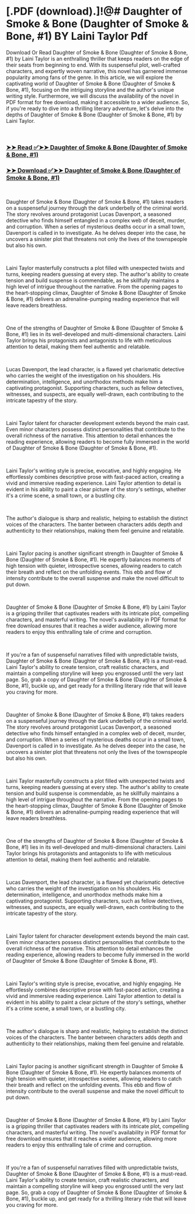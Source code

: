# [.PDF (download).]!@# Daughter of Smoke & Bone (Daughter of Smoke & Bone, #1) BY Laini Taylor Pdf

<p>Download Or Read Daughter of Smoke & Bone (Daughter of Smoke & Bone, #1) by Laini Taylor is an enthralling thriller that keeps readers on the edge of their seats from beginning to end. With its suspenseful plot, well-crafted characters, and expertly woven narrative, this novel has garnered immense popularity among fans of the genre. In this article, we will explore the captivating world of Daughter of Smoke & Bone (Daughter of Smoke & Bone, #1), focusing on the intriguing storyline and the author's unique writing style. Furthermore, we will discuss the availability of the novel in PDF format for free download, making it accessible to a wider audience. So, if you're ready to dive into a thrilling literary adventure, let's delve into the depths of Daughter of Smoke & Bone (Daughter of Smoke & Bone, #1) by Laini Taylor.</p>
<p>&nbsp;</p>

### [➤➤ Read ✅➤➤ Daughter of Smoke & Bone (Daughter of Smoke & Bone, #1)](https://thehelpfulbooks.blogspot.com/id/8490112)

### [➤➤ Download ✅➤➤ Daughter of Smoke & Bone (Daughter of Smoke & Bone, #1)](https://thehelpfulbooks.blogspot.com/id/8490112)

<p>&nbsp;</p>
<p>Daughter of Smoke & Bone (Daughter of Smoke & Bone, #1) takes readers on a suspenseful journey through the dark underbelly of the criminal world. The story revolves around protagonist Lucas Davenport, a seasoned detective who finds himself entangled in a complex web of deceit, murder, and corruption. When a series of mysterious deaths occur in a small town, Davenport is called in to investigate. As he delves deeper into the case, he uncovers a sinister plot that threatens not only the lives of the townspeople but also his own.</p>
<p>&nbsp;</p>
<p>Laini Taylor masterfully constructs a plot filled with unexpected twists and turns, keeping readers guessing at every step. The author's ability to create tension and build suspense is commendable, as he skillfully maintains a high level of intrigue throughout the narrative. From the opening pages to the heart-stopping climax, Daughter of Smoke & Bone (Daughter of Smoke & Bone, #1) delivers an adrenaline-pumping reading experience that will leave readers breathless.</p>
<p>&nbsp;</p>
<p>One of the strengths of Daughter of Smoke & Bone (Daughter of Smoke & Bone, #1) lies in its well-developed and multi-dimensional characters. Laini Taylor brings his protagonists and antagonists to life with meticulous attention to detail, making them feel authentic and relatable.</p>
<p>&nbsp;</p>
<p>Lucas Davenport, the lead character, is a flawed yet charismatic detective who carries the weight of the investigation on his shoulders. His determination, intelligence, and unorthodox methods make him a captivating protagonist. Supporting characters, such as fellow detectives, witnesses, and suspects, are equally well-drawn, each contributing to the intricate tapestry of the story.</p>
<p>&nbsp;</p>
<p>Laini Taylor talent for character development extends beyond the main cast. Even minor characters possess distinct personalities that contribute to the overall richness of the narrative. This attention to detail enhances the reading experience, allowing readers to become fully immersed in the world of Daughter of Smoke & Bone (Daughter of Smoke & Bone, #1).</p>
<p>&nbsp;</p>
<p>Laini Taylor's writing style is precise, evocative, and highly engaging. He effortlessly combines descriptive prose with fast-paced action, creating a vivid and immersive reading experience. Laini Taylor attention to detail is evident in his ability to paint a clear picture of the story's settings, whether it's a crime scene, a small town, or a bustling city.</p>
<p>&nbsp;</p>
<p>The author's dialogue is sharp and realistic, helping to establish the distinct voices of the characters. The banter between characters adds depth and authenticity to their relationships, making them feel genuine and relatable.</p>
<p>&nbsp;</p>
<p>Laini Taylor pacing is another significant strength in Daughter of Smoke & Bone (Daughter of Smoke & Bone, #1). He expertly balances moments of high tension with quieter, introspective scenes, allowing readers to catch their breath and reflect on the unfolding events. This ebb and flow of intensity contribute to the overall suspense and make the novel difficult to put down.</p>
<p>&nbsp;</p>
<p>Daughter of Smoke & Bone (Daughter of Smoke & Bone, #1) by Laini Taylor is a gripping thriller that captivates readers with its intricate plot, compelling characters, and masterful writing. The novel's availability in PDF format for free download ensures that it reaches a wider audience, allowing more readers to enjoy this enthralling tale of crime and corruption.</p>
<p>&nbsp;</p>
<p>If you're a fan of suspenseful narratives filled with unpredictable twists, Daughter of Smoke & Bone (Daughter of Smoke & Bone, #1) is a must-read. Laini Taylor's ability to create tension, craft realistic characters, and maintain a compelling storyline will keep you engrossed until the very last page. So, grab a copy of Daughter of Smoke & Bone (Daughter of Smoke & Bone, #1), buckle up, and get ready for a thrilling literary ride that will leave you craving for more.</p>
<p>&nbsp;</p>
<p>Daughter of Smoke & Bone (Daughter of Smoke & Bone, #1) takes readers on a suspenseful journey through the dark underbelly of the criminal world. The story revolves around protagonist Lucas Davenport, a seasoned detective who finds himself entangled in a complex web of deceit, murder, and corruption. When a series of mysterious deaths occur in a small town, Davenport is called in to investigate. As he delves deeper into the case, he uncovers a sinister plot that threatens not only the lives of the townspeople but also his own.</p>
<p>&nbsp;</p>
<p>Laini Taylor masterfully constructs a plot filled with unexpected twists and turns, keeping readers guessing at every step. The author's ability to create tension and build suspense is commendable, as he skillfully maintains a high level of intrigue throughout the narrative. From the opening pages to the heart-stopping climax, Daughter of Smoke & Bone (Daughter of Smoke & Bone, #1) delivers an adrenaline-pumping reading experience that will leave readers breathless.</p>
<p>&nbsp;</p>
<p>One of the strengths of Daughter of Smoke & Bone (Daughter of Smoke & Bone, #1) lies in its well-developed and multi-dimensional characters. Laini Taylor brings his protagonists and antagonists to life with meticulous attention to detail, making them feel authentic and relatable.</p>
<p>&nbsp;</p>
<p>Lucas Davenport, the lead character, is a flawed yet charismatic detective who carries the weight of the investigation on his shoulders. His determination, intelligence, and unorthodox methods make him a captivating protagonist. Supporting characters, such as fellow detectives, witnesses, and suspects, are equally well-drawn, each contributing to the intricate tapestry of the story.</p>
<p>&nbsp;</p>
<p>Laini Taylor talent for character development extends beyond the main cast. Even minor characters possess distinct personalities that contribute to the overall richness of the narrative. This attention to detail enhances the reading experience, allowing readers to become fully immersed in the world of Daughter of Smoke & Bone (Daughter of Smoke & Bone, #1).</p>
<p>&nbsp;</p>
<p>Laini Taylor's writing style is precise, evocative, and highly engaging. He effortlessly combines descriptive prose with fast-paced action, creating a vivid and immersive reading experience. Laini Taylor attention to detail is evident in his ability to paint a clear picture of the story's settings, whether it's a crime scene, a small town, or a bustling city.</p>
<p>&nbsp;</p>
<p>The author's dialogue is sharp and realistic, helping to establish the distinct voices of the characters. The banter between characters adds depth and authenticity to their relationships, making them feel genuine and relatable.</p>
<p>&nbsp;</p>
<p>Laini Taylor pacing is another significant strength in Daughter of Smoke & Bone (Daughter of Smoke & Bone, #1). He expertly balances moments of high tension with quieter, introspective scenes, allowing readers to catch their breath and reflect on the unfolding events. This ebb and flow of intensity contribute to the overall suspense and make the novel difficult to put down.</p>
<p>&nbsp;</p>
<p>Daughter of Smoke & Bone (Daughter of Smoke & Bone, #1) by Laini Taylor is a gripping thriller that captivates readers with its intricate plot, compelling characters, and masterful writing. The novel's availability in PDF format for free download ensures that it reaches a wider audience, allowing more readers to enjoy this enthralling tale of crime and corruption.</p>
<p>&nbsp;</p>
<p>If you're a fan of suspenseful narratives filled with unpredictable twists, Daughter of Smoke & Bone (Daughter of Smoke & Bone, #1) is a must-read. Laini Taylor's ability to create tension, craft realistic characters, and maintain a compelling storyline will keep you engrossed until the very last page. So, grab a copy of Daughter of Smoke & Bone (Daughter of Smoke & Bone, #1), buckle up, and get ready for a thrilling literary ride that will leave you craving for more.</p>
<p>&nbsp;</p>
